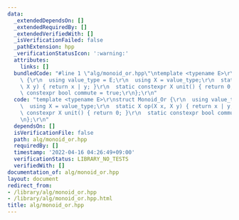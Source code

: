 ```yaml
---
data:
  _extendedDependsOn: []
  _extendedRequiredBy: []
  _extendedVerifiedWith: []
  _isVerificationFailed: false
  _pathExtension: hpp
  _verificationStatusIcon: ':warning:'
  attributes:
    links: []
  bundledCode: "#line 1 \"alg/monoid_or.hpp\"\ntemplate <typename E>\r\nstruct Monoid_Or\
    \ {\r\n  using value_type = E;\r\n  using X = value_type;\r\n  static X op(X x,\
    \ X y) { return x | y; }\r\n  static constexpr X unit() { return 0; }\r\n  static\
    \ constexpr bool commute = true;\r\n};\r\n"
  code: "template <typename E>\r\nstruct Monoid_Or {\r\n  using value_type = E;\r\n\
    \  using X = value_type;\r\n  static X op(X x, X y) { return x | y; }\r\n  static\
    \ constexpr X unit() { return 0; }\r\n  static constexpr bool commute = true;\r\
    \n};\r\n"
  dependsOn: []
  isVerificationFile: false
  path: alg/monoid_or.hpp
  requiredBy: []
  timestamp: '2022-04-16 04:26:49+09:00'
  verificationStatus: LIBRARY_NO_TESTS
  verifiedWith: []
documentation_of: alg/monoid_or.hpp
layout: document
redirect_from:
- /library/alg/monoid_or.hpp
- /library/alg/monoid_or.hpp.html
title: alg/monoid_or.hpp
---
```

